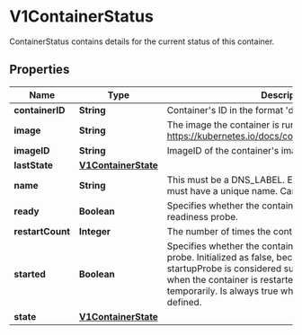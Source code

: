 

# V1ContainerStatus

ContainerStatus contains details for the current status of this container.

## Properties

| Name | Type | Description | Notes |
|------------ | ------------- | ------------- | -------------|
|**containerID** | **String** | Container&#39;s ID in the format &#39;docker://&lt;container_id&gt;&#39;. |  [optional] |
|**image** | **String** | The image the container is running. More info: https://kubernetes.io/docs/concepts/containers/images. |  |
|**imageID** | **String** | ImageID of the container&#39;s image. |  |
|**lastState** | [**V1ContainerState**](V1ContainerState.md) |  |  [optional] |
|**name** | **String** | This must be a DNS_LABEL. Each container in a pod must have a unique name. Cannot be updated. |  |
|**ready** | **Boolean** | Specifies whether the container has passed its readiness probe. |  |
|**restartCount** | **Integer** | The number of times the container has been restarted. |  |
|**started** | **Boolean** | Specifies whether the container has passed its startup probe. Initialized as false, becomes true after startupProbe is considered successful. Resets to false when the container is restarted, or if kubelet loses state temporarily. Is always true when no startupProbe is defined. |  [optional] |
|**state** | [**V1ContainerState**](V1ContainerState.md) |  |  [optional] |



